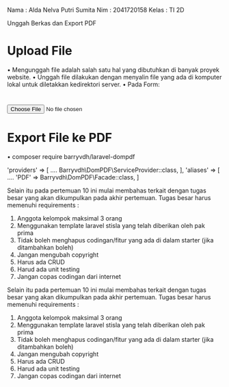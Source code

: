 Nama    : Alda Nelva Putri Sumita
Nim     : 2041720158
Kelas   : TI 2D

Unggah Berkas dan Export PDF

# Upload File
• Mengunggah file adalah salah satu hal yang dibutuhkan di banyak proyek website.
• Unggah file dilakukan dengan menyalin file yang ada di komputer lokal untuk diletakkan kedirektori server.
• Pada Form:
# <input type="file" class="form-control" required="required" name="image">

# Export File ke PDF
• composer require barryvdh/laravel-dompdf

'providers' => [
....
Barryvdh\DomPDF\ServiceProvider::class,
],
'aliases' => [
....
'PDF' => Barryvdh\DomPDF\Facade::class,
]

Selain itu pada pertemuan 10 ini mulai membahas terkait dengan tugas besar yang akan dikumpulkan pada akhir pertemuan. Tugas besar harus memenuhi requirements :
1. Anggota kelompok maksimal 3 orang
2. Menggunakan template laravel stisla yang telah diberikan oleh pak prima 
3. Tidak boleh menghapus codingan/fitur yang ada di dalam starter (jika ditambahkan boleh)
4. Jangan mengubah copyright 
5. Harus ada CRUD
6. Harud ada unit testing 
7. Jangan copas codingan dari internet

Selain itu pada pertemuan 10 ini mulai membahas terkait dengan tugas besar yang akan dikumpulkan pada akhir pertemuan. Tugas besar harus memenuhi requirements :
1. Anggota kelompok maksimal 3 orang
2. Menggunakan template laravel stisla yang telah diberikan oleh pak prima 
3. Tidak boleh menghapus codingan/fitur yang ada di dalam starter (jika ditambahkan boleh)
4. Jangan mengubah copyright 
5. Harus ada CRUD
6. Harud ada unit testing 
7. Jangan copas codingan dari internet
